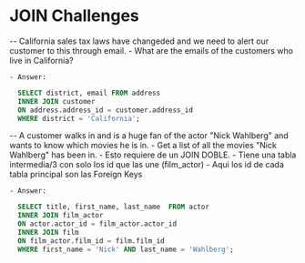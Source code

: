 # JOIN Challenges

  -- California sales tax laws have changeded and we need to alert our customer to this through email.
    - What are the emails of the customers who live in California?

    - Answer:
    
  ```sql
    SELECT district, email FROM address
    INNER JOIN customer
    ON address.address_id = customer.address_id
    WHERE district = 'California';
  ```






  -- A customer walks in and is a huge fan of the actor "Nick Wahlberg" and wants to know which movies he is in.
    - Get a list of all the movies "Nick Wahlberg" has been in.
    - Esto requiere de un JOIN DOBLE.
      - Tiene una tabla intermedia/3 con solo los id que las une (film_actor)
        - Aqui los id de cada tabla principal son las    Foreign Keys

    - Answer:

  ```sql
    SELECT title, first_name, last_name  FROM actor
    INNER JOIN film_actor
    ON actor.actor_id = film_actor.actor_id
    INNER JOIN film
    ON film_actor.film_id = film.film_id
    WHERE first_name = 'Nick' AND last_name = 'Wahlberg';
```




